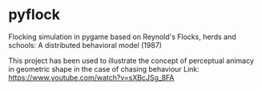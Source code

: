 # pyflock
Flocking simulation in pygame based on Reynold's Flocks, herds and schools: A distributed behavioral model (1987)

This project has been used to illustrate the concept of perceptual animacy in geometric shape in the case of chasing behaviour
Link: https://www.youtube.com/watch?v=sXBcJSg_8FA